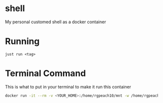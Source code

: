 # shell

My personal customed shell as a docker container

# Running

`just run <tag>`

# Terminal Command

This is what to put in your terminal to make it run this container

```bash
docker run -it --rm -v <YOUR_HOME>:/home/rgpeach10/mnt -w /home/rgpeach10/mnt rgpeach10/shell:main --pull=always
```
